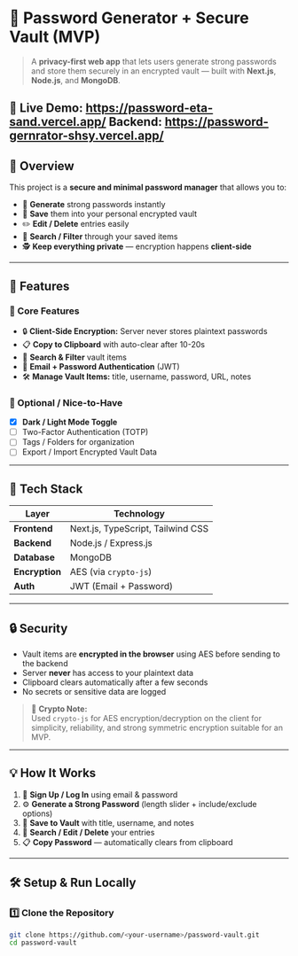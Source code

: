# 🔐 Password Generator + Secure Vault (MVP)

> A **privacy-first web app** that lets users generate strong passwords and store them securely in an encrypted vault — built with **Next.js**, **Node.js**, and **MongoDB**.

🔗 Live Demo: https://password-eta-sand.vercel.app/
   Backend: https://password-gernrator-shsy.vercel.app/
---

## 🚀 Overview

This project is a **secure and minimal password manager** that allows you to:

- 🔑 **Generate** strong passwords instantly  
- 🧰 **Save** them into your personal encrypted vault  
- ✏️ **Edit / Delete** entries easily  
- 🧭 **Search / Filter** through your saved items  
- 🕵️ **Keep everything private** — encryption happens **client-side**  

---

## 🧠 Features

### 🧩 Core Features
- 🔒 **Client-Side Encryption:** Server never stores plaintext passwords  
- 📋 **Copy to Clipboard** with auto-clear after 10-20s  
- 🔎 **Search & Filter** vault items  
- 👤 **Email + Password Authentication** (JWT)  
- 🛠️ **Manage Vault Items:** title, username, password, URL, notes  

### 🌙 Optional / Nice-to-Have
- [x] **Dark / Light Mode Toggle**  
- [ ] Two-Factor Authentication (TOTP)  
- [ ] Tags / Folders for organization  
- [ ] Export / Import Encrypted Vault Data  

---

## 🧰 Tech Stack

| Layer | Technology |
|-------|-------------|
| **Frontend** | Next.js, TypeScript, Tailwind CSS |
| **Backend** | Node.js / Express.js |
| **Database** | MongoDB |
| **Encryption** | AES (via `crypto-js`) |
| **Auth** | JWT (Email + Password) |

---

## 🔒 Security

- Vault items are **encrypted in the browser** using AES before sending to the backend  
- Server **never** has access to your plaintext data  
- Clipboard clears automatically after a few seconds  
- No secrets or sensitive data are logged  

> 🧠 **Crypto Note:**  
> Used `crypto-js` for AES encryption/decryption on the client for simplicity, reliability, and strong symmetric encryption suitable for an MVP.

---

## 💡 How It Works

1. 📨 **Sign Up / Log In** using email & password  
2. ⚙️ **Generate a Strong Password** (length slider + include/exclude options)  
3. 💾 **Save to Vault** with title, username, and notes  
4. 🧭 **Search / Edit / Delete** your entries  
5. 📋 **Copy Password** — automatically clears from clipboard  

---

## 🛠️ Setup & Run Locally

### 1️⃣ Clone the Repository
```bash
git clone https://github.com/<your-username>/password-vault.git
cd password-vault
